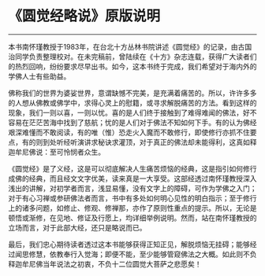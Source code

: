 # 《圆觉经略说》原版说明

------

本书南怀瑾教授于1983年，在台北十方丛林书院讲述《圆觉经》的记录，由古国治同学负责整理校对。在未完稿前，曾陆续在《十方》杂志连载，获得广大读者们的热烈回响，纷纷要求尽早出书。如今，这本书终于完成，我们希望对于海内外的学佛人士有些助益。

佛称我们的世界为婆娑世界，意谓缺憾不完美，是充满着痛苦的。所以，许许多多的人想从佛教或佛学中，求得心灵上的慰籍，或寻求解脱痛苦的方法。看到这样的现象，我们一则以喜，一则以忧。喜的是人们终于接触到了难得难闻的佛法，好不容易在茫茫苦海中找到了慈航；忧的是人们对于佛法不知如何下手。有的认为佛经艰深难懂而不敢阅读，有的唯（惟）恐走火入魔而不敢修行，即使修行亦抓不住要点，有的则到处听经听演讲求秘诀求灌顶，对于真正的佛法却未能得利，这真如释迦牟尼佛说：至可怜悯者众生。

《圆觉经》是了义经，这是可以彻底解决人生痛苦烦恼的经典，这是指引如何修行成佛的经典，而且经文文字优美，读来真是一大享受。这部经透过南怀瑾教授深入浅出的讲解，对初学者而言，浅显易懂，没有文字上的障碍，可作为学佛之入门；对于有心习禅或参研佛法者而言，书中有多处如何明心见性的明白指示；至于修行上的诸多问题，如修止、修观、修禅那，亦作了原则性重点的提示。所以，无论是顿悟或渐修，在见地、修证及行愿上，均详细举例说明。然而，站在南怀瑾教授的立场而言，对于此部大经，还只是略说而已。

最后，我们忠心期待读者透过这本书能够获得正知正见，解脱烦恼无挂碍；能够经过闻思修慧，依教奉行入觉海；即便不能，至少能够管窥佛法之大概。如此则不负释迦牟尼佛当年说法之初衷，不负十二位圆觉大菩萨之悲愿矣！

